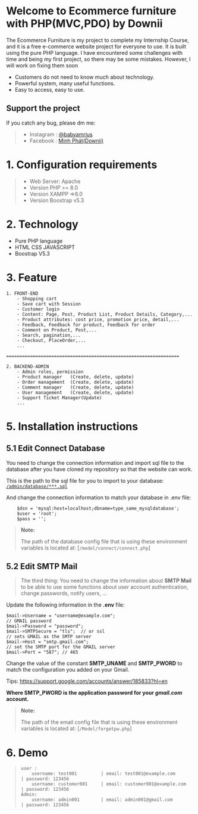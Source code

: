 # Welcome to Ecommerce furniture with PHP(MVC,PDO) by Downii

The Ecommerce Furniture is my project to complete my Internship Course, and it is a free e-commerce website project for everyone to use. It is built using the pure PHP language. I have encountered some challenges with time and being my first project, so there may be some mistakes. However, I will work on fixing them soon
- Customers do not need to know much about technology.
- Powerful system, many useful functions.
- Easy to access, easy to use.

## Support the project
If you catch any bug, please dm me:
>    - Instagram : [@babyamrius](https://www.instagram.com/babyamrius)
 >   - Facebook : [Minh Phát(Downii)](https://www.facebook.com/braindoti)
# 1. Configuration requirements
> - Web Server: Apache
> - Version PHP >= 8.0
> - Version XAMPP =>8.0
> - Version Boostrap v5.3
# 2. Technology
- Pure PHP language
- HTML CSS JAVASCRIPT
- Boostrap V5.3
# 3. Feature

```
1. FRONT-END
    - Shopping cart
    - Save cart with Session
    - Customer login
    - Content: Page, Post, Product List, Product Details, Category,...
    - Product attributes: cost price, promotion price, detail,...
    - Feedback, Feedback for product, Feedback for order
    - Comment on Product, Post,...
    - Search, pagination,...
    - Checkout, PlaceOrder,...
    ...

=================================================================

2. BACKEND-ADMIN
    - Admin roles, permission
    - Product manager   (Create, delete, update)
    - Order management  (Create, delete, update)
    - Comment manager   (Create, delete, update)
    - User management   (Create, delete, update)
    - Support Ticket Manager(Update)
    ...
```
# 5. Installation instructions
## 5.1 Edit Connect Database

You need to change the connection information and import sql file to the database after you have cloned my repository so that the website can work.

This is the path to the sql file for you to import to your database:
[`/admin/database/***.sql`](https://github.com/TanHongIT/new-mvc-shop/tree/master/admin/database)

And change the connection information to match your database in .env file:

```dotenv
    $dsn = 'mysql:host=localhost;dbname=type_same_mysqldatabase';
    $user = 'root';
    $pass = '';
```

> **Note:**
>
> The path of the database config file that is using these environment variables is located at: [`/model/connect/connect.php`]

## 5.2 Edit SMTP Mail

> The third thing: 
You need to change the information about **SMTP Mail** to be able to use some functions about user account authentication, change passwords, notify users, ...

Update the following information in the **.env** file:

```dotenv
$mail->Username = "username@example.com";
// GMAIL password
$mail->Password = "password"; 
$mail->SMTPSecure = "tls";  // or ssl
// sets GMAIL as the SMTP server
$mail->Host = "smtp.gmail.com";
// set the SMTP port for the GMAIL server
$mail->Port = "587"; // 465
```

Change the value of the constant **SMTP_UNAME** and **SMTP_PWORD** to match the configuration you added on your Gmail.

Tips: https://support.google.com/accounts/answer/185833?hl=en

**Where SMTP_PWORD is the application password for your _gmail.com_ account.**

> **Note:**
>
> The path of the email config file that is using these environment variables is located at: [`/Model/forgetpw.php`]

# 6. Demo

> 
> 
> ```
> user :
>     username: test001         | email: test001@example.com	   | password: 123456
>     username: customer001     | email: customer001@example.com   | password: 123456
> Admin:
>     username: admin001        | email: admin001@gmail.com	       | password: 123456
> ```

